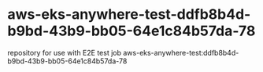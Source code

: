 # aws-eks-anywhere-test-ddfb8b4d-b9bd-43b9-bb05-64e1c84b57da-78
repository for use with E2E test job aws-eks-anywhere-test:ddfb8b4d-b9bd-43b9-bb05-64e1c84b57da-78
